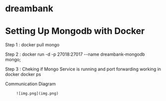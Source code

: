 # dreambank
# Setting Up Mongodb with Docker 
Step 1 : docker pull mongo

Step 2 : docker run -d -p 27018:27017 --name dreambank-mongodb mongo;

Step 3 : Cheking if Mongo Service is running and port forwarding working in docker 
         docker ps

Communication Diagram

         ![img.png](img.png)